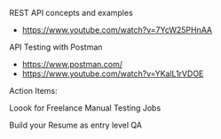 REST API concepts and examples
- https://www.youtube.com/watch?v=7YcW25PHnAA

API Testing with Postman
- https://www.postman.com/
- https://www.youtube.com/watch?v=YKalL1rVDOE

Action Items:

Loook for Freelance Manual Testing Jobs

Build your Resume as entry level QA 

